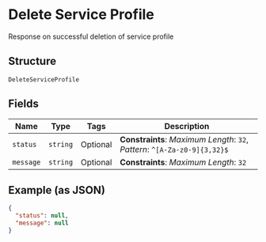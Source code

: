 
# Delete Service Profile

Response on successful deletion of service profile

## Structure

`DeleteServiceProfile`

## Fields

| Name | Type | Tags | Description |
|  --- | --- | --- | --- |
| `status` | `string` | Optional | **Constraints**: *Maximum Length*: `32`, *Pattern*: `^[A-Za-z0-9]{3,32}$` |
| `message` | `string` | Optional | **Constraints**: *Maximum Length*: `32` |

## Example (as JSON)

```json
{
  "status": null,
  "message": null
}
```

